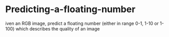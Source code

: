 # Predicting-a-floating-number
iven an RGB image, predict a floating number (either in range 0-1, 1-10 or 1-100) which describes the quality of an image
